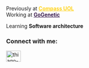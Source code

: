 <span>Previously at <a href="https://compass.uol/en/home" style="color: #FFCE00; font-weight: 600;">Compass UOL</a></span>
<br/>
<span>Working at <a href="https://gogenetic.com.br/" style="color: #2A073D; font-weight: 600;">GoGenetic</a></span>

Learning **Software architecture**

<h3 align="left">Connect with me:</h3>
<p align="left">
<a href="https://linkedin.com/in/thiago-schweder-souza-58770b207" target="blank"><img align="center" src="https://raw.githubusercontent.com/rahuldkjain/github-profile-readme-generator/master/src/images/icons/Social/linked-in-alt.svg" alt="thiago-schweder-souza-58770b207" height="30" width="40" /></a>
</p>
